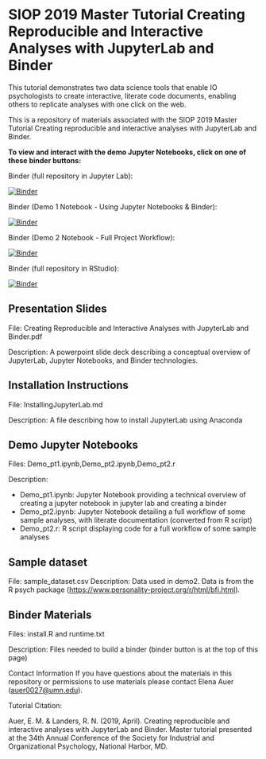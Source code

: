 # SIOP 2019 Master Tutorial Creating Reproducible and Interactive Analyses with JupyterLab and Binder
This tutorial demonstrates two data science tools that enable IO psychologists to create interactive, literate code documents, enabling others to replicate analyses with one click on the web. 

This is a repository of materials associated with the SIOP 2019 Master Tutorial Creating reproducible and interactive analyses with JupyterLab and Binder.

**To view and interact with the demo Jupyter Notebooks, click on one of these binder buttons:**

Binder (full repository in Jupyter Lab):

[![Binder](https://mybinder.org/badge_logo.svg)](https://mybinder.org/v2/gh/eauer22/SIOP-2019-Master-Tutorial-Creating-Reproducible-and-Interactive-Analyses-with-JupyterLab-and-Binder-.git/master?urlpath=lab/tree/)

Binder (Demo 1 Notebook - Using Jupyter Notebooks & Binder):

[![Binder](https://mybinder.org/badge_logo.svg)](https://mybinder.org/v2/gh/eauer22/SIOP-2019-Master-Tutorial-Creating-Reproducible-and-Interactive-Analyses/master?urlpath=lab/tree/Demo_pt1.ipynb)

Binder (Demo 2 Notebook - Full Project Workflow):

[![Binder](https://mybinder.org/badge_logo.svg)](https://mybinder.org/v2/gh/eauer22/SIOP-2019-Master-Tutorial-Creating-Reproducible-and-Interactive-Analyses/master?urlpath=lab/tree/Demo_pt2.ipynb)

Binder (full repository in RStudio):

[![Binder](https://mybinder.org/badge_logo.svg)](https://mybinder.org/v2/gh/eauer22/SIOP-2019-Master-Tutorial-Creating-Reproducible-and-Interactive-Analyses-with-JupyterLab-and-Binder-.git/master?urlpath=rstudio/Demo_pt2.R)


## Presentation Slides
File: Creating Reproducible and Interactive Analyses with JupyterLab and Binder.pdf

Description: A powerpoint slide deck describing a conceptual overview of JupyterLab, Jupyter Notebooks, and Binder technologies.

## Installation Instructions
File: InstallingJupyterLab.md

Description: A file describing how to install JupyterLab using Anaconda

## Demo Jupyter Notebooks
Files: Demo_pt1.ipynb,Demo_pt2.ipynb,Demo_pt2.r

Description: 

* Demo_pt1.ipynb: Jupyter Notebook providing a technical overview of creating a jupyter notebook in jupyter lab and creating a binder
* Demo_pt2.ipynb: Jupyter Notebook detailing a full workflow of some sample analyses, with literate documentation (converted from R script)
* Demo_pt2.r: R script displaying code for a full workflow of some sample analyses
## Sample dataset
File: sample_dataset.csv
Description: Data used in demo2. Data is from the R psych package (https://www.personality-project.org/r/html/bfi.html).

## Binder Materials
Files: install.R and runtime.txt

Description: Files needed to build a binder (binder button is at the top of this page)

Contact Information
If you have questions about the materials in this repository or permissions to use materials please contact Elena Auer (auer0027@umn.edu).

Tutorial Citation:

Auer, E. M. & Landers, R. N. (2019, April). Creating reproducible and interactive analyses with JupyterLab and Binder. Master tutorial presented at the 34th Annual Conference of the Society for Industrial and Organizational Psychology, National Harbor, MD. 
